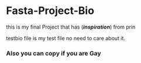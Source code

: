 # Fasta-Project-Bio
this is my final Project that has (***inspiration***) from prin

testbio file is my test file no need to care about it.

### Also you can copy if you are Gay
